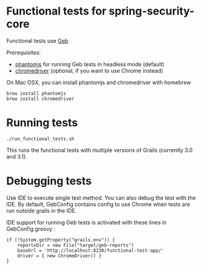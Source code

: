 Functional tests for spring-security-core
=========================================

Functional tests use [Geb](http://www.gebish.org/)

Prerequisites:
- [phantomjs](http://phantomjs.org/) for running Geb tests in headless mode (default)
- [chromedriver](https://code.google.com/p/selenium/wiki/ChromeDriver) (optional, if you want to use Chrome instead)

On Mac OSX, you can install phantomjs and chromedriver with homebrew
```
brew install phantomjs
brew install chromedriver
```

Running tests
=============
```
./run_functional_tests.sh
```
This runs the functional tests with multiple versions of Grails (currently 3.0 and 3.1).

Debugging tests
===============

Use IDE to execute single test method. You can also debug the test with the IDE.
By default, GebConfig contains config to use Chrome when tests are run outside grails in the IDE.

IDE support for running Geb tests is activated with these lines in GebConfig.groovy :
```
if (!System.getProperty("grails.env")) {
	reportsDir = new File("target/geb-reports")
	baseUrl = 'http://localhost:8238/functional-test-app/'
	driver = { new ChromeDriver() }
}
```
